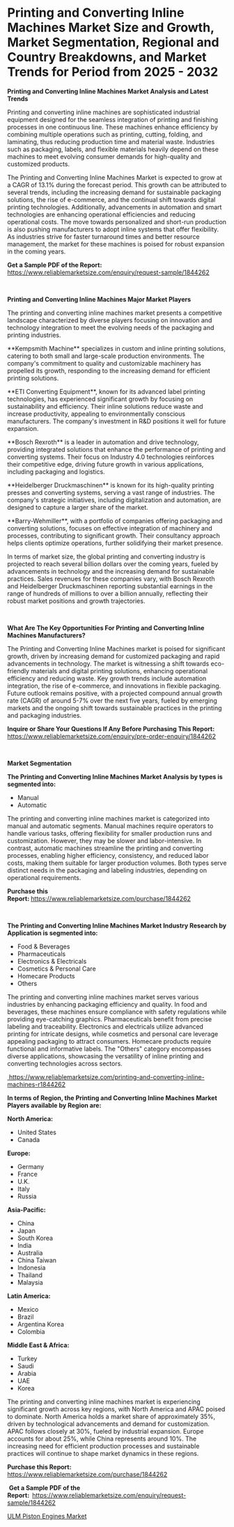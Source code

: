 <p><h1>Printing and Converting Inline Machines Market Size and Growth, Market Segmentation, Regional and Country Breakdowns, and Market Trends for Period from 2025 -  2032</h1></p><p><strong>Printing and Converting Inline Machines Market Analysis and Latest Trends</strong></p>
<p><p>Printing and converting inline machines are sophisticated industrial equipment designed for the seamless integration of printing and finishing processes in one continuous line. These machines enhance efficiency by combining multiple operations such as printing, cutting, folding, and laminating, thus reducing production time and material waste. Industries such as packaging, labels, and flexible materials heavily depend on these machines to meet evolving consumer demands for high-quality and customized products.</p><p>The Printing and Converting Inline Machines Market is expected to grow at a CAGR of 13.1% during the forecast period. This growth can be attributed to several trends, including the increasing demand for sustainable packaging solutions, the rise of e-commerce, and the continual shift towards digital printing technologies. Additionally, advancements in automation and smart technologies are enhancing operational efficiencies and reducing operational costs. The move towards personalized and short-run production is also pushing manufacturers to adopt inline systems that offer flexibility. As industries strive for faster turnaround times and better resource management, the market for these machines is poised for robust expansion in the coming years.</p></p>
<p><strong>Get a Sample PDF of the Report:&nbsp;</strong> <a href="https://www.reliablemarketsize.com/enquiry/request-sample/1844262?utm_campaign=2626&utm_medium=2&utm_source=Github&utm_content=ia&utm_term=12042025&utm_id=printing-and-converting-inline-machines">https://www.reliablemarketsize.com/enquiry/request-sample/1844262</a></p>
<p>&nbsp;</p>
<p><strong>Printing and Converting Inline Machines Major Market Players</strong></p>
<p><p>The printing and converting inline machines market presents a competitive landscape characterized by diverse players focusing on innovation and technology integration to meet the evolving needs of the packaging and printing industries.</p><p>**Kempsmith Machine** specializes in custom and inline printing solutions, catering to both small and large-scale production environments. The company's commitment to quality and customizable machinery has propelled its growth, responding to the increasing demand for efficient printing solutions.</p><p>**ETI Converting Equipment**, known for its advanced label printing technologies, has experienced significant growth by focusing on sustainability and efficiency. Their inline solutions reduce waste and increase productivity, appealing to environmentally conscious manufacturers. The company's investment in R&D positions it well for future expansion.</p><p>**Bosch Rexroth** is a leader in automation and drive technology, providing integrated solutions that enhance the performance of printing and converting systems. Their focus on Industry 4.0 technologies reinforces their competitive edge, driving future growth in various applications, including packaging and logistics.</p><p>**Heidelberger Druckmaschinen** is known for its high-quality printing presses and converting systems, serving a vast range of industries. The company's strategic initiatives, including digitalization and automation, are designed to capture a larger share of the market.</p><p>**Barry-Wehmiller**, with a portfolio of companies offering packaging and converting solutions, focuses on effective integration of machinery and processes, contributing to significant growth. Their consultancy approach helps clients optimize operations, further solidifying their market presence.</p><p>In terms of market size, the global printing and converting industry is projected to reach several billion dollars over the coming years, fueled by advancements in technology and the increasing demand for sustainable practices. Sales revenues for these companies vary, with Bosch Rexroth and Heidelberger Druckmaschinen reporting substantial earnings in the range of hundreds of millions to over a billion annually, reflecting their robust market positions and growth trajectories.</p></p>
<p>&nbsp;</p>
<p><strong>What Are The Key Opportunities For Printing and Converting Inline Machines Manufacturers?</strong></p>
<p><p>The Printing and Converting Inline Machines market is poised for significant growth, driven by increasing demand for customized packaging and rapid advancements in technology. The market is witnessing a shift towards eco-friendly materials and digital printing solutions, enhancing operational efficiency and reducing waste. Key growth trends include automation integration, the rise of e-commerce, and innovations in flexible packaging. Future outlook remains positive, with a projected compound annual growth rate (CAGR) of around 5-7% over the next five years, fueled by emerging markets and the ongoing shift towards sustainable practices in the printing and packaging industries.</p></p>
<p><strong>Inquire or Share Your Questions If Any Before Purchasing This Report:</strong> <a href="https://www.reliablemarketsize.com/enquiry/pre-order-enquiry/1844262?utm_campaign=2626&utm_medium=2&utm_source=Github&utm_content=ia&utm_term=12042025&utm_id=printing-and-converting-inline-machines">https://www.reliablemarketsize.com/enquiry/pre-order-enquiry/1844262</a></p>
<p>&nbsp;</p>
<p><strong>Market Segmentation</strong></p>
<p><strong>The Printing and Converting Inline Machines Market Analysis by types is segmented into:</strong></p>
<p><ul><li>Manual</li><li>Automatic</li></ul></p>
<p><p>The printing and converting inline machines market is categorized into manual and automatic segments. Manual machines require operators to handle various tasks, offering flexibility for smaller production runs and customization. However, they may be slower and labor-intensive. In contrast, automatic machines streamline the printing and converting processes, enabling higher efficiency, consistency, and reduced labor costs, making them suitable for larger production volumes. Both types serve distinct needs in the packaging and labeling industries, depending on operational requirements.</p></p>
<p><strong>Purchase this Report:&nbsp;</strong><a href="https://www.reliablemarketsize.com/purchase/1844262?utm_campaign=2626&utm_medium=2&utm_source=Github&utm_content=ia&utm_term=12042025&utm_id=printing-and-converting-inline-machines">https://www.reliablemarketsize.com/purchase/1844262</a></p>
<p>&nbsp;</p>
<p><strong>The Printing and Converting Inline Machines Market Industry Research by Application is segmented into:</strong></p>
<p><ul><li>Food & Beverages</li><li>Pharmaceuticals</li><li>Electronics & Electricals</li><li>Cosmetics & Personal Care</li><li>Homecare Products</li><li>Others</li></ul></p>
<p><p>The printing and converting inline machines market serves various industries by enhancing packaging efficiency and quality. In food and beverages, these machines ensure compliance with safety regulations while providing eye-catching graphics. Pharmaceuticals benefit from precise labeling and traceability. Electronics and electricals utilize advanced printing for intricate designs, while cosmetics and personal care leverage appealing packaging to attract consumers. Homecare products require functional and informative labels. The "Others" category encompasses diverse applications, showcasing the versatility of inline printing and converting technologies across sectors.</p></p>
<p><a href="https://www.reliablemarketsize.com/printing-and-converting-inline-machines-r1844262?utm_campaign=2626&utm_medium=2&utm_source=Github&utm_content=ia&utm_term=12042025&utm_id=printing-and-converting-inline-machines">&nbsp;https://www.reliablemarketsize.com/printing-and-converting-inline-machines-r1844262</a></p>
<p><strong>In terms of Region, the Printing and Converting Inline Machines Market Players available by Region are:</strong></p>
<p>
    <p> <strong> North America: </strong>
        <ul>
            <li>United States</li>
            <li>Canada</li>
        </ul>
        </p> 
    <p> <strong> Europe: </strong>
        <ul>
            <li>Germany</li>
            <li>France</li>
            <li>U.K.</li>
            <li>Italy</li>
            <li>Russia</li>
        </ul>
        </p> 
    <p> <strong> Asia-Pacific: </strong>
        <ul>
            <li>China</li>
            <li>Japan</li>
            <li>South Korea</li>
            <li>India</li>
            <li>Australia</li>
            <li>China Taiwan</li>
            <li>Indonesia</li>
            <li>Thailand</li>
            <li>Malaysia</li>
        </ul>
        </p> 
    <p> <strong> Latin America: </strong>
        <ul>
            <li>Mexico</li>
            <li>Brazil</li>
            <li>Argentina Korea</li>
            <li>Colombia</li>
        </ul>
        </p> 
    <p> <strong> Middle East & Africa: </strong>
        <ul>
            <li>Turkey</li>
            <li>Saudi</li>
            <li>Arabia</li>
            <li>UAE</li>
            <li>Korea</li>
        </ul>
    </p>
    </p>
<p><p>The printing and converting inline machines market is experiencing significant growth across key regions, with North America and APAC poised to dominate. North America holds a market share of approximately 35%, driven by technological advancements and demand for customization. APAC follows closely at 30%, fueled by industrial expansion. Europe accounts for about 25%, while China represents around 10%. The increasing need for efficient production processes and sustainable practices will continue to shape market dynamics in these regions.</p></p>
<p><strong>Purchase this Report: </strong><a href="https://www.reliablemarketsize.com/purchase/1844262?utm_campaign=2626&utm_medium=2&utm_source=Github&utm_content=ia&utm_term=12042025&utm_id=printing-and-converting-inline-machines">https://www.reliablemarketsize.com/purchase/1844262</a></p>
<p>&nbsp;<strong>Get a Sample PDF of the Report:&nbsp;&nbsp;</strong><a href="https://www.reliablemarketsize.com/enquiry/request-sample/1844262?utm_campaign=2626&utm_medium=2&utm_source=Github&utm_content=ia&utm_term=12042025&utm_id=printing-and-converting-inline-machines">https://www.reliablemarketsize.com/enquiry/request-sample/1844262</a></p>
<p><strong></strong></p>
<p><p><a href="https://github.com/ccreola81/Market-Research-Report-List-1/blob/main/ulm-piston-engines-market.md?utm_campaign=2626&utm_medium=2&utm_source=Github&utm_content=ia&utm_term=12042025&utm_id=printing-and-converting-inline-machines">ULM Piston Engines Market</a></p></p>